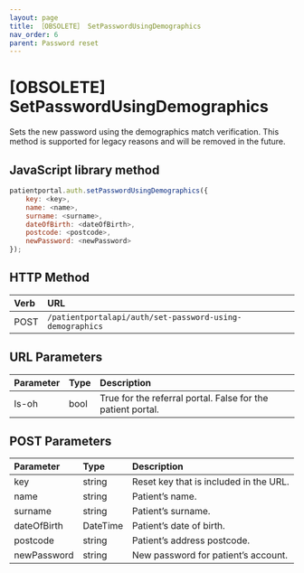 ```yaml
---
layout: page
title: ［OBSOLETE］ SetPasswordUsingDemographics
nav_order: 6
parent: Password reset
---
```


# [OBSOLETE] SetPasswordUsingDemographics

Sets the new password using the demographics match verification. This method is supported for legacy reasons and will be removed in the future.

## JavaScript library method

```javascript
patientportal.auth.setPasswordUsingDemographics({
    key: <key>,
    name: <name>,
    surname: <surname>,
    dateOfBirth: <dateOfBirth>,
    postcode: <postcode>,
    newPassword: <newPassword>
});
```

## HTTP Method

| Verb | URL                                               |
|:-----|:--------------------------------------------------|
| POST | `/patientportalapi/auth/set-password-using-demographics` |

## URL Parameters

| Parameter | Type   | Description                                                 |
|:----------|:-------|:------------------------------------------------------------|
| Is-oh | bool | True for the referral portal. False for the patient portal. |

## POST Parameters

| Parameter | Type   | Description                                                 |
|:----------|:-------|:------------------------------------------------------------|
| key | string | Reset key that is included in the URL. |
| name | string | Patient’s name. |
| surname | string | Patient’s surname. |
| dateOfBirth | DateTime | Patient’s date of birth. |
| postcode | string | Patient’s address postcode. |
| newPassword | string | New password for patient’s account. |
